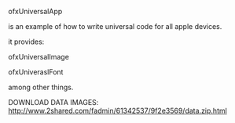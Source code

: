 ofxUniversalApp

is an example of how to write universal code for all apple devices.

it provides:

ofxUniversalImage 

ofxUniveraslFont

among other things.

DOWNLOAD DATA IMAGES: 
http://www.2shared.com/fadmin/61342537/9f2e3569/data.zip.html
